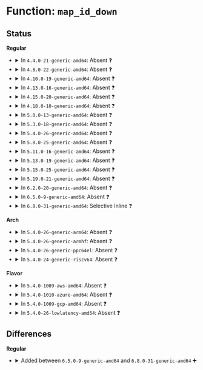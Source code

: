 # Function: <code>map_id_down</code>

## Status
<b>Regular</b>
<ul>
<li>
<details>
<summary>In <code>4.4.0-21-generic-amd64</code>: Absent ❓</summary>

```json
{
  "name": "map_id_down",
  "collision_type": "Unique Static",
  "inline_type": "Full",
  "funcs": [
    {
      "addr": 18446744071580016182,
      "name": "map_id_down",
      "external": false,
      "loc": "kernel/user_namespace.c:186",
      "file": "kernel/user_namespace.c",
      "inline": "not declared, inlined",
      "caller_inline": [
        "kernel/user_namespace.c:make_kprojid",
        "kernel/user_namespace.c:map_write",
        "kernel/user_namespace.c:map_write"
      ],
      "caller_func": []
    }
  ],
  "symbols": []
}
```
</details>
</li>
<li>
<details>
<summary>In <code>4.8.0-22-generic-amd64</code>: Absent ❓</summary>

```json
{
  "name": "map_id_down",
  "collision_type": "Unique Static",
  "inline_type": "Full",
  "funcs": [
    {
      "addr": 18446744071580051879,
      "name": "map_id_down",
      "external": false,
      "loc": "kernel/user_namespace.c:186",
      "file": "kernel/user_namespace.c",
      "inline": "not declared, inlined",
      "caller_inline": [
        "kernel/user_namespace.c:map_write",
        "kernel/user_namespace.c:map_write",
        "kernel/user_namespace.c:make_kprojid"
      ],
      "caller_func": []
    }
  ],
  "symbols": []
}
```
</details>
</li>
<li>
<details>
<summary>In <code>4.10.0-19-generic-amd64</code>: Absent ❓</summary>

```json
{
  "name": "map_id_down",
  "collision_type": "Unique Static",
  "inline_type": "Full",
  "funcs": [
    {
      "addr": 18446744071580091540,
      "name": "map_id_down",
      "external": false,
      "loc": "kernel/user_namespace.c:232",
      "file": "kernel/user_namespace.c",
      "inline": "not declared, inlined",
      "caller_inline": [
        "kernel/user_namespace.c:map_write",
        "kernel/user_namespace.c:map_write",
        "kernel/user_namespace.c:make_kprojid"
      ],
      "caller_func": []
    }
  ],
  "symbols": []
}
```
</details>
</li>
<li>
<details>
<summary>In <code>4.13.0-16-generic-amd64</code>: Absent ❓</summary>

```json
{
  "name": "map_id_down",
  "collision_type": "Unique Static",
  "inline_type": "Full",
  "funcs": [
    {
      "addr": 18446744071580097126,
      "name": "map_id_down",
      "external": false,
      "loc": "kernel/user_namespace.c:233",
      "file": "kernel/user_namespace.c",
      "inline": "not declared, inlined",
      "caller_inline": [
        "kernel/user_namespace.c:map_write",
        "kernel/user_namespace.c:map_write",
        "kernel/user_namespace.c:make_kprojid"
      ],
      "caller_func": []
    }
  ],
  "symbols": []
}
```
</details>
</li>
<li>
<details>
<summary>In <code>4.15.0-20-generic-amd64</code>: Absent ❓</summary>

```json
{
  "name": "map_id_down",
  "collision_type": "Unique Static",
  "inline_type": "Full",
  "funcs": [
    {
      "addr": 18446744071580150368,
      "name": "map_id_down",
      "external": false,
      "loc": "kernel/user_namespace.c:322",
      "file": "kernel/user_namespace.c",
      "inline": "not declared, inlined",
      "caller_inline": [
        "kernel/user_namespace.c:map_write",
        "kernel/user_namespace.c:map_write",
        "kernel/user_namespace.c:make_kprojid"
      ],
      "caller_func": []
    }
  ],
  "symbols": []
}
```
</details>
</li>
<li>
<details>
<summary>In <code>4.18.0-10-generic-amd64</code>: Absent ❓</summary>

```json
{
  "name": "map_id_down",
  "collision_type": "Unique Static",
  "inline_type": "Full",
  "funcs": [
    {
      "addr": 18446744071580210421,
      "name": "map_id_down",
      "external": false,
      "loc": "kernel/user_namespace.c:322",
      "file": "kernel/user_namespace.c",
      "inline": "not declared, inlined",
      "caller_inline": [
        "kernel/user_namespace.c:map_write",
        "kernel/user_namespace.c:map_write",
        "kernel/user_namespace.c:make_kprojid"
      ],
      "caller_func": []
    }
  ],
  "symbols": []
}
```
</details>
</li>
<li>
<details>
<summary>In <code>5.0.0-13-generic-amd64</code>: Absent ❓</summary>

```json
{
  "name": "map_id_down",
  "collision_type": "Unique Static",
  "inline_type": "Full",
  "funcs": [
    {
      "addr": 18446744071580262581,
      "name": "map_id_down",
      "external": false,
      "loc": "kernel/user_namespace.c:322",
      "file": "kernel/user_namespace.c",
      "inline": "not declared, inlined",
      "caller_inline": [
        "kernel/user_namespace.c:map_write",
        "kernel/user_namespace.c:map_write",
        "kernel/user_namespace.c:make_kprojid"
      ],
      "caller_func": []
    }
  ],
  "symbols": []
}
```
</details>
</li>
<li>
<details>
<summary>In <code>5.3.0-18-generic-amd64</code>: Absent ❓</summary>

```json
{
  "name": "map_id_down",
  "collision_type": "Unique Static",
  "inline_type": "Full",
  "funcs": [
    {
      "addr": 18446744071580313524,
      "name": "map_id_down",
      "external": false,
      "loc": "kernel/user_namespace.c:316",
      "file": "kernel/user_namespace.c",
      "inline": "not declared, inlined",
      "caller_inline": [
        "kernel/user_namespace.c:map_write",
        "kernel/user_namespace.c:map_write",
        "kernel/user_namespace.c:make_kprojid"
      ],
      "caller_func": []
    }
  ],
  "symbols": []
}
```
</details>
</li>
<li>
<details>
<summary>In <code>5.4.0-26-generic-amd64</code>: Absent ❓</summary>

```json
{
  "name": "map_id_down",
  "collision_type": "Unique Static",
  "inline_type": "Full",
  "funcs": [
    {
      "addr": 18446744071580362356,
      "name": "map_id_down",
      "external": false,
      "loc": "kernel/user_namespace.c:316",
      "file": "kernel/user_namespace.c",
      "inline": "not declared, inlined",
      "caller_inline": [
        "kernel/user_namespace.c:map_write",
        "kernel/user_namespace.c:map_write",
        "kernel/user_namespace.c:make_kprojid"
      ],
      "caller_func": []
    }
  ],
  "symbols": []
}
```
</details>
</li>
<li>
<details>
<summary>In <code>5.8.0-25-generic-amd64</code>: Absent ❓</summary>

```json
{
  "name": "map_id_down",
  "collision_type": "Unique Static",
  "inline_type": "Full",
  "funcs": [
    {
      "addr": 18446744071580435233,
      "name": "map_id_down",
      "external": false,
      "loc": "kernel/user_namespace.c:316",
      "file": "kernel/user_namespace.c",
      "inline": "not declared, inlined",
      "caller_inline": [
        "kernel/user_namespace.c:map_write",
        "kernel/user_namespace.c:map_write",
        "kernel/user_namespace.c:make_kprojid"
      ],
      "caller_func": []
    }
  ],
  "symbols": []
}
```
</details>
</li>
<li>
<details>
<summary>In <code>5.11.0-16-generic-amd64</code>: Absent ❓</summary>

```json
{
  "name": "map_id_down",
  "collision_type": "Unique Static",
  "inline_type": "Full",
  "funcs": [
    {
      "addr": 18446744071580422273,
      "name": "map_id_down",
      "external": false,
      "loc": "kernel/user_namespace.c:316",
      "file": "kernel/user_namespace.c",
      "inline": "not declared, inlined",
      "caller_inline": [
        "kernel/user_namespace.c:map_write",
        "kernel/user_namespace.c:map_write",
        "kernel/user_namespace.c:make_kprojid"
      ],
      "caller_func": []
    }
  ],
  "symbols": []
}
```
</details>
</li>
<li>
<details>
<summary>In <code>5.13.0-19-generic-amd64</code>: Absent ❓</summary>

```json
{
  "name": "map_id_down",
  "collision_type": "Unique Static",
  "inline_type": "Full",
  "funcs": [
    {
      "addr": 18446744071580425590,
      "name": "map_id_down",
      "external": false,
      "loc": "kernel/user_namespace.c:317",
      "file": "kernel/user_namespace.c",
      "inline": "not declared, inlined",
      "caller_inline": [
        "kernel/user_namespace.c:new_idmap_permitted",
        "kernel/user_namespace.c:new_idmap_permitted",
        "kernel/user_namespace.c:make_kprojid"
      ],
      "caller_func": []
    }
  ],
  "symbols": []
}
```
</details>
</li>
<li>
<details>
<summary>In <code>5.15.0-25-generic-amd64</code>: Absent ❓</summary>

```json
{
  "name": "map_id_down",
  "collision_type": "Unique Static",
  "inline_type": "Full",
  "funcs": [
    {
      "addr": 18446744071580589360,
      "name": "map_id_down",
      "external": false,
      "loc": "kernel/user_namespace.c:333",
      "file": "kernel/user_namespace.c",
      "inline": "not declared, inlined",
      "caller_inline": [
        "kernel/user_namespace.c:new_idmap_permitted",
        "kernel/user_namespace.c:new_idmap_permitted",
        "kernel/user_namespace.c:make_kprojid"
      ],
      "caller_func": []
    }
  ],
  "symbols": []
}
```
</details>
</li>
<li>
<details>
<summary>In <code>5.19.0-21-generic-amd64</code>: Absent ❓</summary>

```json
{
  "name": "map_id_down",
  "collision_type": "Unique Static",
  "inline_type": "Full",
  "funcs": [
    {
      "addr": 18446744071580791330,
      "name": "map_id_down",
      "external": false,
      "loc": "kernel/user_namespace.c:338",
      "file": "kernel/user_namespace.c",
      "inline": "not declared, inlined",
      "caller_inline": [
        "kernel/user_namespace.c:new_idmap_permitted",
        "kernel/user_namespace.c:new_idmap_permitted",
        "kernel/user_namespace.c:make_kprojid"
      ],
      "caller_func": []
    }
  ],
  "symbols": []
}
```
</details>
</li>
<li>
<details>
<summary>In <code>6.2.0-20-generic-amd64</code>: Absent ❓</summary>

```json
{
  "name": "map_id_down",
  "collision_type": "Unique Static",
  "inline_type": "Full",
  "funcs": [
    {
      "addr": 18446744071581076146,
      "name": "map_id_down",
      "external": false,
      "loc": "kernel/user_namespace.c:338",
      "file": "kernel/user_namespace.c",
      "inline": "not declared, inlined",
      "caller_inline": [
        "kernel/user_namespace.c:new_idmap_permitted",
        "kernel/user_namespace.c:new_idmap_permitted",
        "kernel/user_namespace.c:make_kprojid"
      ],
      "caller_func": []
    }
  ],
  "symbols": []
}
```
</details>
</li>
<li>
<details>
<summary>In <code>6.5.0-9-generic-amd64</code>: Absent ❓</summary>

```json
{
  "name": "map_id_down",
  "collision_type": "Unique Static",
  "inline_type": "Full",
  "funcs": [
    {
      "addr": 18446744071581167308,
      "name": "map_id_down",
      "external": false,
      "loc": "kernel/user_namespace.c:338",
      "file": "kernel/user_namespace.c",
      "inline": "not declared, inlined",
      "caller_inline": [
        "kernel/user_namespace.c:new_idmap_permitted",
        "kernel/user_namespace.c:new_idmap_permitted",
        "kernel/user_namespace.c:make_kprojid"
      ],
      "caller_func": []
    }
  ],
  "symbols": []
}
```
</details>
</li>
<li>
<details>
<summary>In <code>6.8.0-31-generic-amd64</code>: Selective Inline ❓</summary>

```c
u32 map_id_down(struct uid_gid_map * map, u32 id)
```

```json
{
  "name": "map_id_down",
  "collision_type": "Unique Global",
  "inline_type": "Selective",
  "funcs": [
    {
      "addr": 18446744071581271740,
      "name": "map_id_down",
      "external": true,
      "loc": "kernel/user_namespace.c:341",
      "file": "kernel/user_namespace.c",
      "inline": "not declared, inlined",
      "caller_inline": [
        "kernel/user_namespace.c:new_idmap_permitted",
        "kernel/user_namespace.c:new_idmap_permitted",
        "kernel/user_namespace.c:make_kprojid"
      ],
      "caller_func": [
        "fs/mnt_idmapping.c:make_vfsgid",
        "fs/mnt_idmapping.c:make_vfsuid"
      ]
    }
  ],
  "symbols": [
    {
      "addr": 18446744071581275136,
      "name": "map_id_down",
      "section": ".text",
      "bind": "STB_GLOBAL",
      "size": 31
    }
  ]
}
```
</details>
</li>
</ul>
<b>Arch</b>
<ul>
<li>
<details>
<summary>In <code>5.4.0-26-generic-arm64</code>: Absent ❓</summary>

```json
{
  "name": "map_id_down",
  "collision_type": "Unique Static",
  "inline_type": "Full",
  "funcs": [
    {
      "addr": 18446603336491623132,
      "name": "map_id_down",
      "external": false,
      "loc": "kernel/user_namespace.c:316",
      "file": "kernel/user_namespace.c",
      "inline": "not declared, inlined",
      "caller_inline": [
        "kernel/user_namespace.c:map_write",
        "kernel/user_namespace.c:map_write",
        "kernel/user_namespace.c:make_kprojid"
      ],
      "caller_func": []
    }
  ],
  "symbols": []
}
```
</details>
</li>
<li>
<details>
<summary>In <code>5.4.0-26-generic-armhf</code>: Absent ❓</summary>

```json
{
  "name": "map_id_down",
  "collision_type": "Unique Static",
  "inline_type": "Full",
  "funcs": [
    {
      "addr": 3225578868,
      "name": "map_id_down",
      "external": false,
      "loc": "kernel/user_namespace.c:316",
      "file": "kernel/user_namespace.c",
      "inline": "not declared, inlined",
      "caller_inline": [
        "kernel/user_namespace.c:map_write",
        "kernel/user_namespace.c:map_write",
        "kernel/user_namespace.c:make_kprojid"
      ],
      "caller_func": []
    }
  ],
  "symbols": []
}
```
</details>
</li>
<li>
<details>
<summary>In <code>5.4.0-26-generic-ppc64el</code>: Absent ❓</summary>

```json
{
  "name": "map_id_down",
  "collision_type": "Unique Static",
  "inline_type": "Full",
  "funcs": [
    {
      "addr": 13835058055284616628,
      "name": "map_id_down",
      "external": false,
      "loc": "kernel/user_namespace.c:316",
      "file": "kernel/user_namespace.c",
      "inline": "not declared, inlined",
      "caller_inline": [
        "kernel/user_namespace.c:map_write",
        "kernel/user_namespace.c:map_write",
        "kernel/user_namespace.c:make_kprojid"
      ],
      "caller_func": []
    }
  ],
  "symbols": []
}
```
</details>
</li>
<li>
<details>
<summary>In <code>5.4.0-24-generic-riscv64</code>: Absent ❓</summary>

```json
{
  "name": "map_id_down",
  "collision_type": "Unique Static",
  "inline_type": "Full",
  "funcs": [
    {
      "addr": 18446743936272023382,
      "name": "map_id_down",
      "external": false,
      "loc": "kernel/user_namespace.c:316",
      "file": "kernel/user_namespace.c",
      "inline": "not declared, inlined",
      "caller_inline": [
        "kernel/user_namespace.c:map_write",
        "kernel/user_namespace.c:map_write",
        "kernel/user_namespace.c:make_kprojid"
      ],
      "caller_func": []
    }
  ],
  "symbols": []
}
```
</details>
</li>
</ul>
<b>Flavor</b>
<ul>
<li>
<details>
<summary>In <code>5.4.0-1009-aws-amd64</code>: Absent ❓</summary>

```json
{
  "name": "map_id_down",
  "collision_type": "Unique Static",
  "inline_type": "Full",
  "funcs": [
    {
      "addr": 18446744071580331156,
      "name": "map_id_down",
      "external": false,
      "loc": "kernel/user_namespace.c:316",
      "file": "kernel/user_namespace.c",
      "inline": "not declared, inlined",
      "caller_inline": [
        "kernel/user_namespace.c:map_write",
        "kernel/user_namespace.c:map_write",
        "kernel/user_namespace.c:make_kprojid"
      ],
      "caller_func": []
    }
  ],
  "symbols": []
}
```
</details>
</li>
<li>
<details>
<summary>In <code>5.4.0-1010-azure-amd64</code>: Absent ❓</summary>

```json
{
  "name": "map_id_down",
  "collision_type": "Unique Static",
  "inline_type": "Full",
  "funcs": [
    {
      "addr": 18446744071580278420,
      "name": "map_id_down",
      "external": false,
      "loc": "kernel/user_namespace.c:316",
      "file": "kernel/user_namespace.c",
      "inline": "not declared, inlined",
      "caller_inline": [
        "kernel/user_namespace.c:map_write",
        "kernel/user_namespace.c:map_write",
        "kernel/user_namespace.c:make_kprojid"
      ],
      "caller_func": []
    }
  ],
  "symbols": []
}
```
</details>
</li>
<li>
<details>
<summary>In <code>5.4.0-1009-gcp-amd64</code>: Absent ❓</summary>

```json
{
  "name": "map_id_down",
  "collision_type": "Unique Static",
  "inline_type": "Full",
  "funcs": [
    {
      "addr": 18446744071580322404,
      "name": "map_id_down",
      "external": false,
      "loc": "kernel/user_namespace.c:316",
      "file": "kernel/user_namespace.c",
      "inline": "not declared, inlined",
      "caller_inline": [
        "kernel/user_namespace.c:map_write",
        "kernel/user_namespace.c:map_write",
        "kernel/user_namespace.c:make_kprojid"
      ],
      "caller_func": []
    }
  ],
  "symbols": []
}
```
</details>
</li>
<li>
<details>
<summary>In <code>5.4.0-26-lowlatency-amd64</code>: Absent ❓</summary>

```json
{
  "name": "map_id_down",
  "collision_type": "Unique Static",
  "inline_type": "Full",
  "funcs": [
    {
      "addr": 18446744071580377428,
      "name": "map_id_down",
      "external": false,
      "loc": "kernel/user_namespace.c:316",
      "file": "kernel/user_namespace.c",
      "inline": "not declared, inlined",
      "caller_inline": [
        "kernel/user_namespace.c:map_write",
        "kernel/user_namespace.c:map_write",
        "kernel/user_namespace.c:make_kprojid"
      ],
      "caller_func": []
    }
  ],
  "symbols": []
}
```
</details>
</li>
</ul>

## Differences
<b>Regular</b>
<ul>
<li>
<details>
<summary>Added between <code>6.5.0-9-generic-amd64</code> and <code>6.8.0-31-generic-amd64</code> ➕</summary>

```c
u32 map_id_down(struct uid_gid_map * map, u32 id)
```
</details>
</li>
</ul>
